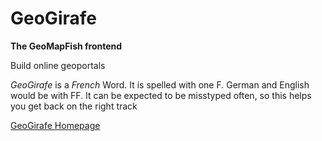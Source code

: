 # GeoGirafe

__The GeoMapFish frontend__

Build online geoportals

_GeoGirafe_ is a _French_ Word. It is spelled with one F. German and English would be with FF. It can be expected to be misstyped often, so this helps you get back on the right track

[GeoGirafe Homepage](https://geogirafe.gitlab.io/gg-doc/)

